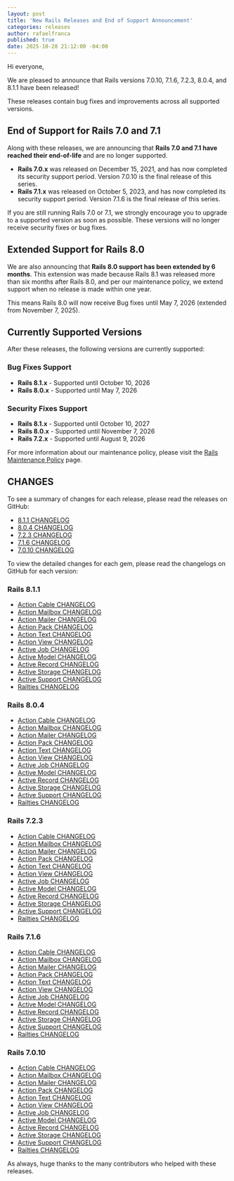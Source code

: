 ```yaml
---
layout: post
title: 'New Rails Releases and End of Support Announcement'
categories: releases
author: rafaelfranca
published: true
date: 2025-10-28 21:12:00 -04:00
---
```


Hi everyone,

We are pleased to announce that Rails versions 7.0.10, 7.1.6, 7.2.3, 8.0.4, and 8.1.1 have been released!

These releases contain bug fixes and improvements across all supported versions.

## End of Support for Rails 7.0 and 7.1

Along with these releases, we are announcing that **Rails 7.0 and 7.1 have reached their end-of-life** and are no longer supported.

- **Rails 7.0.x** was released on December 15, 2021, and has now completed its security support period.
Version 7.0.10 is the final release of this series.
- **Rails 7.1.x** was released on October 5, 2023, and has now completed its security support period.
Version 7.1.6 is the final release of this series.

If you are still running Rails 7.0 or 7.1, we strongly encourage you to upgrade to a supported version as soon as possible. These versions will no longer receive security fixes or bug fixes.

## Extended Support for Rails 8.0

We are also announcing that **Rails 8.0 support has been extended by 6 months**. This extension was made because Rails 8.1 was released more than six months after Rails 8.0, and per our maintenance policy, we extend support when no release is made within one year.

This means Rails 8.0 will now receive Bug fixes until May 7, 2026 (extended from November 7, 2025).

## Currently Supported Versions

After these releases, the following versions are currently supported:

### Bug Fixes Support
- **Rails 8.1.x** - Supported until October 10, 2026
- **Rails 8.0.x** - Supported until May 7, 2026

### Security Fixes Support
- **Rails 8.1.x** - Supported until October 10, 2027
- **Rails 8.0.x** - Supported until November 7, 2026
- **Rails 7.2.x** - Supported until August 9, 2026

For more information about our maintenance policy, please visit the [Rails Maintenance Policy](https://rubyonrails.org/maintenance) page.

## CHANGES

To see a summary of changes for each release, please read the releases on GitHub:

- [8.1.1 CHANGELOG](https://github.com/rails/rails/releases/tag/v8.1.1)
- [8.0.4 CHANGELOG](https://github.com/rails/rails/releases/tag/v8.0.4)
- [7.2.3 CHANGELOG](https://github.com/rails/rails/releases/tag/v7.2.3)
- [7.1.6 CHANGELOG](https://github.com/rails/rails/releases/tag/v7.1.6)
- [7.0.10 CHANGELOG](https://github.com/rails/rails/releases/tag/v7.0.10)

To view the detailed changes for each gem, please read the changelogs on GitHub for each version:

### Rails 8.1.1
* [Action Cable CHANGELOG](https://github.com/rails/rails/blob/v8.1.1/actioncable/CHANGELOG.md)
* [Action Mailbox CHANGELOG](https://github.com/rails/rails/blob/v8.1.1/actionmailbox/CHANGELOG.md)
* [Action Mailer CHANGELOG](https://github.com/rails/rails/blob/v8.1.1/actionmailer/CHANGELOG.md)
* [Action Pack CHANGELOG](https://github.com/rails/rails/blob/v8.1.1/actionpack/CHANGELOG.md)
* [Action Text CHANGELOG](https://github.com/rails/rails/blob/v8.1.1/actiontext/CHANGELOG.md)
* [Action View CHANGELOG](https://github.com/rails/rails/blob/v8.1.1/actionview/CHANGELOG.md)
* [Active Job CHANGELOG](https://github.com/rails/rails/blob/v8.1.1/activejob/CHANGELOG.md)
* [Active Model CHANGELOG](https://github.com/rails/rails/blob/v8.1.1/activemodel/CHANGELOG.md)
* [Active Record CHANGELOG](https://github.com/rails/rails/blob/v8.1.1/activerecord/CHANGELOG.md)
* [Active Storage CHANGELOG](https://github.com/rails/rails/blob/v8.1.1/activestorage/CHANGELOG.md)
* [Active Support CHANGELOG](https://github.com/rails/rails/blob/v8.1.1/activesupport/CHANGELOG.md)
* [Railties CHANGELOG](https://github.com/rails/rails/blob/v8.1.1/railties/CHANGELOG.md)

### Rails 8.0.4
* [Action Cable CHANGELOG](https://github.com/rails/rails/blob/v8.0.4/actioncable/CHANGELOG.md)
* [Action Mailbox CHANGELOG](https://github.com/rails/rails/blob/v8.0.4/actionmailbox/CHANGELOG.md)
* [Action Mailer CHANGELOG](https://github.com/rails/rails/blob/v8.0.4/actionmailer/CHANGELOG.md)
* [Action Pack CHANGELOG](https://github.com/rails/rails/blob/v8.0.4/actionpack/CHANGELOG.md)
* [Action Text CHANGELOG](https://github.com/rails/rails/blob/v8.0.4/actiontext/CHANGELOG.md)
* [Action View CHANGELOG](https://github.com/rails/rails/blob/v8.0.4/actionview/CHANGELOG.md)
* [Active Job CHANGELOG](https://github.com/rails/rails/blob/v8.0.4/activejob/CHANGELOG.md)
* [Active Model CHANGELOG](https://github.com/rails/rails/blob/v8.0.4/activemodel/CHANGELOG.md)
* [Active Record CHANGELOG](https://github.com/rails/rails/blob/v8.0.4/activerecord/CHANGELOG.md)
* [Active Storage CHANGELOG](https://github.com/rails/rails/blob/v8.0.4/activestorage/CHANGELOG.md)
* [Active Support CHANGELOG](https://github.com/rails/rails/blob/v8.0.4/activesupport/CHANGELOG.md)
* [Railties CHANGELOG](https://github.com/rails/rails/blob/v8.0.4/railties/CHANGELOG.md)

### Rails 7.2.3
* [Action Cable CHANGELOG](https://github.com/rails/rails/blob/v7.2.3/actioncable/CHANGELOG.md)
* [Action Mailbox CHANGELOG](https://github.com/rails/rails/blob/v7.2.3/actionmailbox/CHANGELOG.md)
* [Action Mailer CHANGELOG](https://github.com/rails/rails/blob/v7.2.3/actionmailer/CHANGELOG.md)
* [Action Pack CHANGELOG](https://github.com/rails/rails/blob/v7.2.3/actionpack/CHANGELOG.md)
* [Action Text CHANGELOG](https://github.com/rails/rails/blob/v7.2.3/actiontext/CHANGELOG.md)
* [Action View CHANGELOG](https://github.com/rails/rails/blob/v7.2.3/actionview/CHANGELOG.md)
* [Active Job CHANGELOG](https://github.com/rails/rails/blob/v7.2.3/activejob/CHANGELOG.md)
* [Active Model CHANGELOG](https://github.com/rails/rails/blob/v7.2.3/activemodel/CHANGELOG.md)
* [Active Record CHANGELOG](https://github.com/rails/rails/blob/v7.2.3/activerecord/CHANGELOG.md)
* [Active Storage CHANGELOG](https://github.com/rails/rails/blob/v7.2.3/activestorage/CHANGELOG.md)
* [Active Support CHANGELOG](https://github.com/rails/rails/blob/v7.2.3/activesupport/CHANGELOG.md)
* [Railties CHANGELOG](https://github.com/rails/rails/blob/v7.2.3/railties/CHANGELOG.md)

### Rails 7.1.6
* [Action Cable CHANGELOG](https://github.com/rails/rails/blob/v7.1.6/actioncable/CHANGELOG.md)
* [Action Mailbox CHANGELOG](https://github.com/rails/rails/blob/v7.1.6/actionmailbox/CHANGELOG.md)
* [Action Mailer CHANGELOG](https://github.com/rails/rails/blob/v7.1.6/actionmailer/CHANGELOG.md)
* [Action Pack CHANGELOG](https://github.com/rails/rails/blob/v7.1.6/actionpack/CHANGELOG.md)
* [Action Text CHANGELOG](https://github.com/rails/rails/blob/v7.1.6/actiontext/CHANGELOG.md)
* [Action View CHANGELOG](https://github.com/rails/rails/blob/v7.1.6/actionview/CHANGELOG.md)
* [Active Job CHANGELOG](https://github.com/rails/rails/blob/v7.1.6/activejob/CHANGELOG.md)
* [Active Model CHANGELOG](https://github.com/rails/rails/blob/v7.1.6/activemodel/CHANGELOG.md)
* [Active Record CHANGELOG](https://github.com/rails/rails/blob/v7.1.6/activerecord/CHANGELOG.md)
* [Active Storage CHANGELOG](https://github.com/rails/rails/blob/v7.1.6/activestorage/CHANGELOG.md)
* [Active Support CHANGELOG](https://github.com/rails/rails/blob/v7.1.6/activesupport/CHANGELOG.md)
* [Railties CHANGELOG](https://github.com/rails/rails/blob/v7.1.6/railties/CHANGELOG.md)

### Rails 7.0.10
* [Action Cable CHANGELOG](https://github.com/rails/rails/blob/v7.0.10/actioncable/CHANGELOG.md)
* [Action Mailbox CHANGELOG](https://github.com/rails/rails/blob/v7.0.10/actionmailbox/CHANGELOG.md)
* [Action Mailer CHANGELOG](https://github.com/rails/rails/blob/v7.0.10/actionmailer/CHANGELOG.md)
* [Action Pack CHANGELOG](https://github.com/rails/rails/blob/v7.0.10/actionpack/CHANGELOG.md)
* [Action Text CHANGELOG](https://github.com/rails/rails/blob/v7.0.10/actiontext/CHANGELOG.md)
* [Action View CHANGELOG](https://github.com/rails/rails/blob/v7.0.10/actionview/CHANGELOG.md)
* [Active Job CHANGELOG](https://github.com/rails/rails/blob/v7.0.10/activejob/CHANGELOG.md)
* [Active Model CHANGELOG](https://github.com/rails/rails/blob/v7.0.10/activemodel/CHANGELOG.md)
* [Active Record CHANGELOG](https://github.com/rails/rails/blob/v7.0.10/activerecord/CHANGELOG.md)
* [Active Storage CHANGELOG](https://github.com/rails/rails/blob/v7.0.10/activestorage/CHANGELOG.md)
* [Active Support CHANGELOG](https://github.com/rails/rails/blob/v7.0.10/activesupport/CHANGELOG.md)
* [Railties CHANGELOG](https://github.com/rails/rails/blob/v7.0.10/railties/CHANGELOG.md)

As always, huge thanks to the many contributors who helped with these releases.
